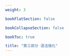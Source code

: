 ```yaml
---
weight: 3

bookFlatSection: false

bookCollapseSection: false

bookToc: true

title: "第三部分 语法强化"
---
```

